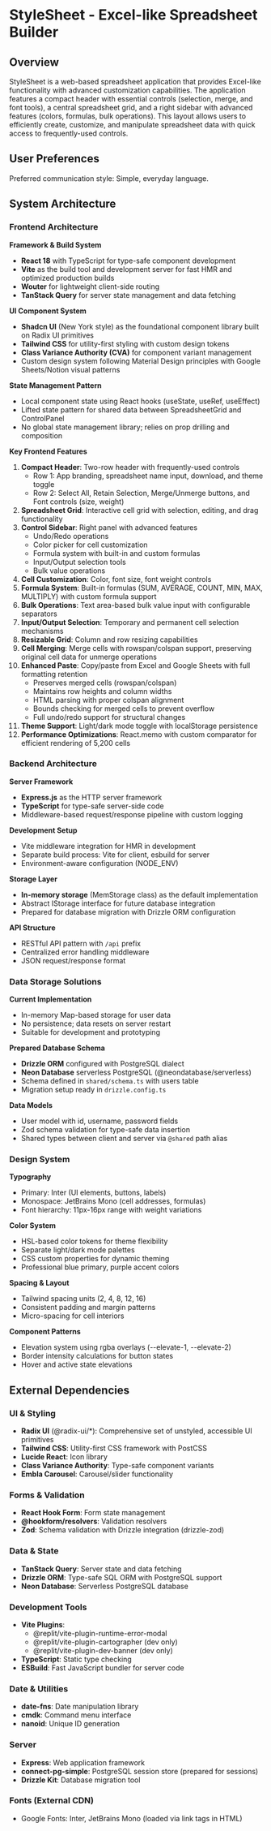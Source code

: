 # StyleSheet - Excel-like Spreadsheet Builder

## Overview

StyleSheet is a web-based spreadsheet application that provides Excel-like functionality with advanced customization capabilities. The application features a compact header with essential controls (selection, merge, and font tools), a central spreadsheet grid, and a right sidebar with advanced features (colors, formulas, bulk operations). This layout allows users to efficiently create, customize, and manipulate spreadsheet data with quick access to frequently-used controls.

## User Preferences

Preferred communication style: Simple, everyday language.

## System Architecture

### Frontend Architecture

**Framework & Build System**
- **React 18** with TypeScript for type-safe component development
- **Vite** as the build tool and development server for fast HMR and optimized production builds
- **Wouter** for lightweight client-side routing
- **TanStack Query** for server state management and data fetching

**UI Component System**
- **Shadcn UI** (New York style) as the foundational component library built on Radix UI primitives
- **Tailwind CSS** for utility-first styling with custom design tokens
- **Class Variance Authority (CVA)** for component variant management
- Custom design system following Material Design principles with Google Sheets/Notion visual patterns

**State Management Pattern**
- Local component state using React hooks (useState, useRef, useEffect)
- Lifted state pattern for shared data between SpreadsheetGrid and ControlPanel
- No global state management library; relies on prop drilling and composition

**Key Frontend Features**
1. **Compact Header**: Two-row header with frequently-used controls
   - Row 1: App branding, spreadsheet name input, download, and theme toggle
   - Row 2: Select All, Retain Selection, Merge/Unmerge buttons, and Font controls (size, weight)
2. **Spreadsheet Grid**: Interactive cell grid with selection, editing, and drag functionality
3. **Control Sidebar**: Right panel with advanced features
   - Undo/Redo operations
   - Color picker for cell customization
   - Formula system with built-in and custom formulas
   - Input/Output selection tools
   - Bulk value operations
4. **Cell Customization**: Color, font size, font weight controls
5. **Formula System**: Built-in formulas (SUM, AVERAGE, COUNT, MIN, MAX, MULTIPLY) with custom formula support
6. **Bulk Operations**: Text area-based bulk value input with configurable separators
7. **Input/Output Selection**: Temporary and permanent cell selection mechanisms
8. **Resizable Grid**: Column and row resizing capabilities
9. **Cell Merging**: Merge cells with rowspan/colspan support, preserving original cell data for unmerge operations
10. **Enhanced Paste**: Copy/paste from Excel and Google Sheets with full formatting retention
    - Preserves merged cells (rowspan/colspan)
    - Maintains row heights and column widths
    - HTML parsing with proper colspan alignment
    - Bounds checking for merged cells to prevent overflow
    - Full undo/redo support for structural changes
11. **Theme Support**: Light/dark mode toggle with localStorage persistence
12. **Performance Optimizations**: React.memo with custom comparator for efficient rendering of 5,200 cells

### Backend Architecture

**Server Framework**
- **Express.js** as the HTTP server framework
- **TypeScript** for type-safe server-side code
- Middleware-based request/response pipeline with custom logging

**Development Setup**
- Vite middleware integration for HMR in development
- Separate build process: Vite for client, esbuild for server
- Environment-aware configuration (NODE_ENV)

**Storage Layer**
- **In-memory storage** (MemStorage class) as the default implementation
- Abstract IStorage interface for future database integration
- Prepared for database migration with Drizzle ORM configuration

**API Structure**
- RESTful API pattern with `/api` prefix
- Centralized error handling middleware
- JSON request/response format

### Data Storage Solutions

**Current Implementation**
- In-memory Map-based storage for user data
- No persistence; data resets on server restart
- Suitable for development and prototyping

**Prepared Database Schema**
- **Drizzle ORM** configured with PostgreSQL dialect
- **Neon Database** serverless PostgreSQL (@neondatabase/serverless)
- Schema defined in `shared/schema.ts` with users table
- Migration setup ready in `drizzle.config.ts`

**Data Models**
- User model with id, username, password fields
- Zod schema validation for type-safe data insertion
- Shared types between client and server via `@shared` path alias

### Design System

**Typography**
- Primary: Inter (UI elements, buttons, labels)
- Monospace: JetBrains Mono (cell addresses, formulas)
- Font hierarchy: 11px-16px range with weight variations

**Color System**
- HSL-based color tokens for theme flexibility
- Separate light/dark mode palettes
- CSS custom properties for dynamic theming
- Professional blue primary, purple accent colors

**Spacing & Layout**
- Tailwind spacing units (2, 4, 8, 12, 16)
- Consistent padding and margin patterns
- Micro-spacing for cell interiors

**Component Patterns**
- Elevation system using rgba overlays (--elevate-1, --elevate-2)
- Border intensity calculations for button states
- Hover and active state elevations

## External Dependencies

### UI & Styling
- **Radix UI** (@radix-ui/*): Comprehensive set of unstyled, accessible UI primitives
- **Tailwind CSS**: Utility-first CSS framework with PostCSS
- **Lucide React**: Icon library
- **Class Variance Authority**: Type-safe component variants
- **Embla Carousel**: Carousel/slider functionality

### Forms & Validation
- **React Hook Form**: Form state management
- **@hookform/resolvers**: Validation resolvers
- **Zod**: Schema validation with Drizzle integration (drizzle-zod)

### Data & State
- **TanStack Query**: Server state and data fetching
- **Drizzle ORM**: Type-safe SQL ORM with PostgreSQL support
- **Neon Database**: Serverless PostgreSQL database

### Development Tools
- **Vite Plugins**: 
  - @replit/vite-plugin-runtime-error-modal
  - @replit/vite-plugin-cartographer (dev only)
  - @replit/vite-plugin-dev-banner (dev only)
- **TypeScript**: Static type checking
- **ESBuild**: Fast JavaScript bundler for server code

### Date & Utilities
- **date-fns**: Date manipulation library
- **cmdk**: Command menu interface
- **nanoid**: Unique ID generation

### Server
- **Express**: Web application framework
- **connect-pg-simple**: PostgreSQL session store (prepared for sessions)
- **Drizzle Kit**: Database migration tool

### Fonts (External CDN)
- Google Fonts: Inter, JetBrains Mono (loaded via link tags in HTML)